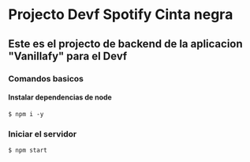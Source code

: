 # Projecto Devf Spotify Cinta negra

## Este es el projecto de backend de la aplicacion "Vanillafy" para el Devf

### Comandos basicos

#### Instalar dependencias de node
```
$ npm i -y
```

### Iniciar el servidor
```
$ npm start
```
